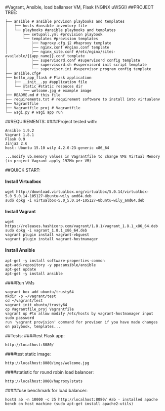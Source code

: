 #Vagrant, Ansible, load ballanser VM, Flask (NGINX uWSGI)
##PROJECT TREE:
```
├── ansible # ansible provison playbooks and templates
│   ├── hosts #ansible inventory file
│   └── playbooks #ansible playbooks and templates
│       ├── setupall.yml #provision playbook
│       └── templates #provision templates
│           ├── haproxy.cfg.j2 #haproxy template
│           ├── nginx.conf #nginx.conf template
│           ├── nginx_site.conf #/etc/nginx/sites-available/{{app_name}}.conf template
│           ├── supervisord.conf #supervisord config template
│           ├── supervisord.sh #supervisord init script template
│           └── supervisor.ini #supervisor program config template
├── ansible.cfg#
├── hello_app_flask # Flask application
│   ├── __init__.py #application file
│   └── static #static resouces dir
│       └── welcome.jpg # example image
├── README.md # this file
├── requirements.txt # requirement software to install into virtualenv
├── Vagrantfile
├── Vagrantfile_proj # Vagrantfile
└── wsgi.py # wsgi app run
```
##REQUIREMENTS:
####Project tested with:
```
Ansible 1.9.2
Vagrant 1.8.1
Flask 0.9
Jinja2 2.6
host: Ubuntu 15.10 wily 4.2.0-23-generic x86_64

...modify vb.memory values in Vagrantfile to change VMs Virtual Memory (in project Vagrant apply 192Mb per VM)
```
##QUICK START:
#### Install Virtualbox
```
wget http://download.virtualbox.org/virtualbox/5.0.14/virtualbox-5.0_5.0.14-105127~Ubuntu~wily_amd64.deb
sudo dpkg -i virtualbox-5.0_5.0.14-105127~Ubuntu~wily_amd64.deb
```
#### Install Vagrant
```
wget https://releases.hashicorp.com/vagrant/1.8.1/vagrant_1.8.1_x86_64.deb
sudo dpkg -i vagrant_1.8.1_x86_64.deb
vagrant plugin install vagrant-vbguest
vagrant plugin install vagrant-hostmanager
```
#### Install Ansible
```
apt-get -y install software-properties-common
apt-add-repository -y ppa:ansible/ansible
apt-get update
apt-get -y install ansible
```
####Run VMs
```
vagrant box add ubuntu/trusty64
mkdir -p ~/vagrant/test
cd ~/vagrant/test
vagrant init ubuntu/trusty64
cp Vagrantfile_proj Vagrantfile
vagrant up #to allow modify /etc/hosts by vagrant-hostmanager input sudo password
run 'vagrant provision' command for provison if you have made changes on palybook, templates...
```
##Tests:
####test Flask app:
```
http://localhost:8080/
```
####test static image:
```
http://localhost:8080/imgs/welcome.jpg
```
####statistic for round robin load balancer:
```
http://localhost:8080/haproxy?stats
```
#####use benchmark for load balancer:
```
host$ ab -n 10000 -c 25 http://localhost:8080/ #ab - installed apache bench on host machine (sudo apt-get install apache2-utils)
```
